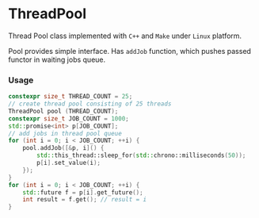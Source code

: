 # ThreadPool
Thread Pool class implemented with `C++` and `Make` under `Linux` platform.

Pool provides simple interface. Has `addJob` function, which pushes passed functor in waiting jobs queue.

### Usage

```c++
constexpr size_t THREAD_COUNT = 25;
// create thread pool consisting of 25 threads
ThreadPool pool (THREAD_COUNT);
constexpr size_t JOB_COUNT = 1000;
std::promise<int> p[JOB_COUNT];
// add jobs in thread pool queue
for (int i = 0; i < JOB_COUNT; ++i) {
    pool.addJob([&p, i]() {
        std::this_thread::sleep_for(std::chrono::milliseconds(50));
        p[i].set_value(i);
    });
}
for (int i = 0; i < JOB_COUNT; ++i) {
    std::future f = p[i].get_future();
    int result = f.get(); // result = i
}
```
